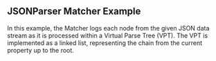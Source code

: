 ## JSONParser Matcher Example

In this example, the Matcher logs each node from the given JSON data stream as it is processed within a Virtual Parse Tree (VPT). The VPT is implemented as a linked list, representing the chain from the current property up to the root.
